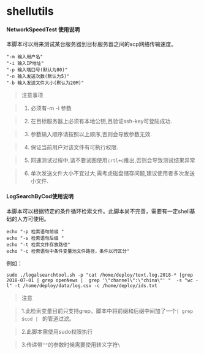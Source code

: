 # shellutils


#### NetworkSpeedTest 使用说明

  本脚本可以用来测试某台服务器到目标服务器之间的scp网络传输速度。

```
"-m 输入用户名"	
"-i 输入IP地址" 
"-p 输入端口号(默认为80)" 
"-n 输入发送次数(默认为5)" 
"-b 输入发送文件大小(默认为20M)"
```
> 注意事项

>1. 必须有-m -i 参数

>2. 在目标服务器上必须有本地公钥,且验证ssh-key可登陆成功.

>3. 参数输入顺序请按照以上顺序,否则会导致参数无效.

>4. 保证当前用户对该文件有可执行权限.

>5. 网速测试过程中,请不要试图使用`crtl+c`推出,否则会导致测试结果异常

>6. 单次发送文件大小不宜过大,需考虑磁盘储存问题,建议使用者多次发送小文件.


#### LogSearchByCod使用说明


本脚本可以根据特定的条件循环检索文件。此脚本尚不完善，需要有一定shell基础的人方可使用。


```
echo "-p 检索语句前缀 "	
echo "-s 检索语句后缀 "	
echo "-t 检索文件存放路径"
echo "-c 检索语句中条件变量池文件路径，条件以行区分" 
```

例如：
```
sudo ./logalsearchtool.sh -p "cat /home/deploy/text.log.2018-* |grep 2018-07-01 | grep openNews |  grep '\"channel\":\"china\"' "  -s "wc -l" -t /home/deploy/data/log.csv -c /home/deploy/ids.txt
```

>注意

>1.此检索变量目前只支持grep，脚本中将前缀和后缀中间加了一个`| grep $cod | ` 的管道过滤。

>2.此脚本需使用sudo权限执行

>3.传递带`""`的参数时候需要使用转义字符`\`
